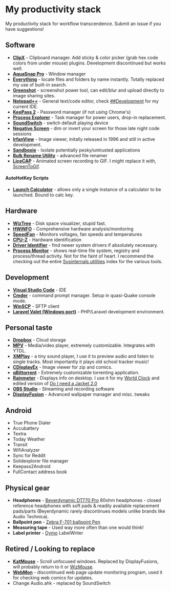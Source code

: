 # My productivity stack
My productivity stack for workflow transcendence. Submit an issue if you have suggestions!

## Software
- [**ClipX**](https://bluemars.org/clipx/) - Clipboard manager. Add sticky & color picker (grab hex code colors from under mouse) plugins. Development discontinued but works well.
- [**AquaSnap Pro**](https://www.nurgo-software.com/products/aquasnap) - Window manager
- [**Everything**](https://www.voidtools.com/) - locate files and folders by name instantly. Totally replaced my use of built-in search.
- [**Greenshot**](http://getgreenshot.org/) - screenshot power tool, can edit/blur and upload directly to image sharing sites.
- [**Notepad++**](https://notepad-plus-plus.org/) - General text/code editor, check [##Development](#development) for my current IDE.
- [**KeePass 2**](https://keepass.info/) - Password manager (if not using Chrome's)
- [**Process Explorer**](https://docs.microsoft.com/en-us/sysinternals/downloads/process-explorer) - Task manager for power users, drop-in replacement.
- [**SoundSwitch**](https://github.com/Belphemur/SoundSwitch/) - switch default playing device
- [**Negative Screen**](https://zerowidthjoiner.net/negativescreen) - dim or invert your screen for those late night code sessions
- [**IrfanView**](https://www.irfanview.com/) - Image viewer, initally released in 1996 and still in active development.
- [**Sandboxie**](https://www.sandboxie.com) - Isolate potentially pesky/untrusted applications
- [**Bulk Rename Utility**](http://www.bulkrenameutility.co.uk) - advanced file renamer
- [**LiceCAP**](https://www.cockos.com/licecap/) - Animated screen recording to GIF. I might replace it with, [ScreenToGif](http://www.screentogif.com/).

#### AutoHotKey Scripts
- [**Launch Calculator**](Launch%20Calculator.ahk) - allows only a single instance of a calculator to be launched. Bound to calc key.

## Hardware
- [**WizTree**](http://antibody-software.com) - Disk space visualizer, stupid fast.
- [**HWiNFO**](https://hwinfo.com) - Comprehensive hardware analysis/monitoring
- [**SpeedFan**](http://www.almico.com/speedfan.php) - Monitors voltages, fan speeds and temperatures
- [**CPU-Z**](https://www.cpuid.com/softwares/cpu-z.html) - Hardware identification
- [**Driver Identifier**](https://www.driveridentifier.com/) - find newer system drivers if absolutely necessary.
- [**Process Monitor**](https://docs.microsoft.com/en-us/sysinternals/downloads/procmon) - shows real-time file system, registry and process/thread activity. Not for the faint of heart. I recommend the checking out the entire [Sysinternals utilities](https://docs.microsoft.com/en-us/sysinternals/downloads/) index for the various tools.

## Development
- [**Visual Studio Code**](https://code.visualstudio.com/) - IDE
- [**Cmder**](http://cmder.net) - command prompt manager. Setup in quasi-Quake console mode.
- [**WinSCP**](https://winscp.net) - SFTP client
- [**Laravel Valet (Windows port)**](https://github.com/cretueusebiu/valet-windows) - PHP/Laravel development environment.

## Personal taste
- [**Dropbox**](https://www.dropbox.com) - Cloud storage
- [**MPV**](http://mpv.io) - Media/video player, extremely customizable. Integrates with YTDL.
- [**XMPlay**](http://support.xmplay.com/) - a tiny sound player, I use it to preview audio and listen to single tracks. Most importantly it plays old school tracker music!
- [**CDisplayEx**](http://www.cdisplayex.com/) - Image viewer for zip and comics.
- [**qBittorrent**](https://www.qbittorrent.org) - Extremely customizable torrenting application.
- [**Rainmeter**](https://www.rainmeter.net/) - Displays info on desktop. I use it for my [World Clock](https://github.com/alystair/rainmeterWorldclock) and edited version of [Do I need a Jacket 2.0]()
- [**OBS Studio**](https://obsproject.com/) - Streaming and recording software
- [**DisplayFusion**](https://www.displayfusion.com/) - Advanced wallpaper manager and misc. tweaks

## Android
- True Phone Dialer
- Accubattery
- Textra
- Today Weather
- Transit
- WifiAnalyzer
- Sync for Reddit
- Solidexplorer file manager
- Keepass2Android
- FullContact address book

## Physical gear
- **Headphones** - [Beyerdynamic DT770 Pro](https://www.beyerdynamic.com) 80ohm headphones - closed reference headphones with soft pads & readily available replacement pads/parts (Beyerdynamic rarely discontinues models unlike brands like Audio Technica).
- **Ballpoint pen** - [Zebra F-701 ballpoint Pen](https://www.zebrapen.com/product/f-701-ball-point-retractable/)
- **Measuring tape** - Used way more often than one would think!
- **Label printer** - [Dymo](http://www.dymo.com) LabelWriter

## Retired / Looking to replace
- [**KatMouse**](http://ehiti.de/katmouse/) - Scroll unfocused windows. Replaced by DisplayFusions, will probably return to it or [WizMouse](http://antibody-software.com/web/software/software/wizmouse-makes-your-mouse-wheel-work-on-the-window-under-the-mouse/).
- [**WebMon**](https://alternativeto.net/software/webmon/) - discontinued web page update monitoring program, used it for checking web comics for updates.
- Change Audio.ahk - replaced by SoundSwitch
